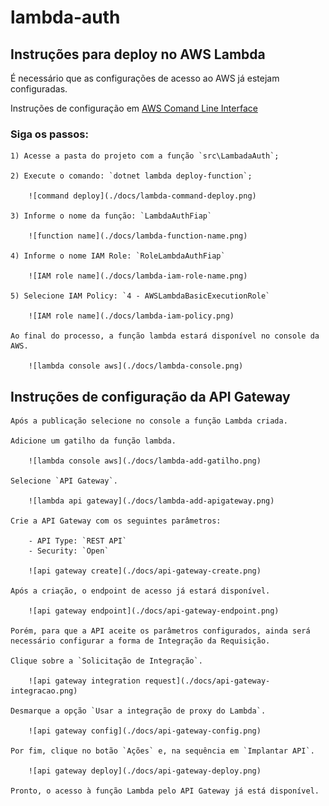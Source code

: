 # lambda-auth

## Instruções para deploy no AWS Lambda

É necessário que as configurações de acesso ao AWS já estejam configuradas.

Instruções de configuração em [AWS Comand Line Interface](https://aws.amazon.com/pt/cli/#:~:text=AWS%20Command%20Line%20Interface%201%20aws-shell%20%28Developer%20Preview%29,easy%20to%20manage%20your%20Amazon%20S3%20objects.%20)


### Siga os passos:

    1) Acesse a pasta do projeto com a função `src\LambadaAuth`;

    2) Execute o comando: `dotnet lambda deploy-function`;

        ![command deploy](./docs/lambda-command-deploy.png)

    3) Informe o nome da função: `LambdaAuthFiap`

        ![function name](./docs/lambda-function-name.png)

    4) Informe o nome IAM Role: `RoleLambdaAuthFiap`

        ![IAM role name](./docs/lambda-iam-role-name.png)

    5) Selecione IAM Policy: `4 - AWSLambdaBasicExecutionRole`

        ![IAM role name](./docs/lambda-iam-policy.png)

    Ao final do processo, a função lambda estará disponível no console da AWS.

        ![lambda console aws](./docs/lambda-console.png)


## Instruções de configuração da API Gateway

    Após a publicação selecione no console a função Lambda criada.

    Adicione um gatilho da função lambda.

        ![lambda console aws](./docs/lambda-add-gatilho.png)

    Selecione `API Gateway`.

        ![lambda api gateway](./docs/lambda-add-apigateway.png)

    Crie a API Gateway com os seguintes parâmetros:

        - API Type: `REST API`
        - Security: `Open`

        ![api gateway create](./docs/api-gateway-create.png)

    Após a criação, o endpoint de acesso já estará disponível.

        ![api gateway endpoint](./docs/api-gateway-endpoint.png)

    Porém, para que a API aceite os parâmetros configurados, ainda será necessário configurar a forma de Integração da Requisição.

    Clique sobre a `Solicitação de Integração`.

        ![api gateway integration request](./docs/api-gateway-integracao.png)

    Desmarque a opção `Usar a integração de proxy do Lambda`.

        ![api gateway config](./docs/api-gateway-config.png)

    Por fim, clique no botão `Ações` e, na sequência em `Implantar API`.

        ![api gateway deploy](./docs/api-gateway-deploy.png)

    Pronto, o acesso à função Lambda pelo API Gateway já está disponível.

